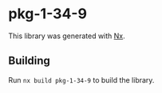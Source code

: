 # pkg-1-34-9

This library was generated with [Nx](https://nx.dev).

## Building

Run `nx build pkg-1-34-9` to build the library.

